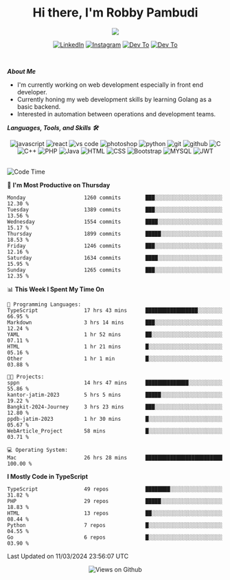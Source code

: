 <div align="center">
   <h1>Hi there, I'm Robby Pambudi </h1>

<img src="https://pronoun.cyou/x/y?subject=He&object=Him&height=20"> 
</div>

<p align='center'>
   <a href="https://www.linkedin.com/in/robbypambudi" target="_blank"><img src="https://img.shields.io/badge/LinkedIn-0077B5?style=for-the-badge&logo=linkedin&logoColor=white" alt="LinkedIn"></a>
   <a href="https://www.instagram.com/robbypambudi" target="_blank"><img src="https://img.shields.io/badge/Instagram-E4405F?style=for-the-badge&logo=instagram&logoColor=white" alt="Instagram"></a>
   <a href="https://dev.to/robbypambudi" target="_blank"><img src="https://img.shields.io/badge/dev.to-0A0A0A?style=for-the-badge&logo=dev.to&logoColor=white" alt="Dev To"></a>
   <a href="https://www.facebook.com/robbyulungpambudi" target="_blank"><img src="https://img.shields.io/badge/Facebook-1877F2?style=for-the-badge&logo=facebook&logoColor=white" alt="Dev To"></a>

</p> <p>
<br>
   
***About Me***
   
- I'm currently working on web development especially in front end developer.
- Currently honing my web development skills by learning Golang as a basic backend.
- Interested in automation between operations and development teams.
 
   
***Languages, Tools, and Skills 🛠***

   <div align="center">
   <img src="https://img.shields.io/badge/JavaScript-F7DF1E?style=for-the-badge&logo=javascript&logoColor=black" alt="javascript" />
      <img src="https://img.shields.io/badge/React-61DAFB?style=for-the-badge&logo=react&logoColor=black" alt="react" />
      <img src="https://img.shields.io/badge/vs%20code-007ACC?style=for-the-badge&logo=visual%20studio%20code&logoColor=white" alt="vs code" />
      <img src="https://img.shields.io/badge/adobe%20photoshop-31A8FF?style=for-the-badge&logo=adobe%20photoshop&logoColor=white" alt="photoshop" />
      <img src="https://img.shields.io/badge/python-3776AB?style=for-the-badge&logo=python&logoColor=white" alt="python" />
      <img src="https://img.shields.io/badge/Git-F05032?style=for-the-badge&logo=git&logoColor=white" alt="git" />
      <img src="https://img.shields.io/badge/GitHub-100000?style=for-the-badge&logo=github&logoColor=white" alt="github" />
      <img src="https://img.shields.io/badge/c-%2300599C.svg?style=for-the-badge&logo=c&logoColor=white" alt="C" />
      <img src="https://img.shields.io/badge/c++-%2300599C.svg?style=for-the-badge&logo=c%2B%2B&logoColor=white" alt="C++" />   
      <img src="https://img.shields.io/badge/PHP-777BB4?style=for-the-badge&logo=php&logoColor=white" alt="PHP" />
      <img src="https://img.shields.io/badge/Java-ED8B00?style=for-the-badge&logo=java&logoColor=white" alt="Java"/>
      <img src="https://img.shields.io/badge/HTML5-E34F26?style=for-the-badge&logo=html5&logoColor=white" alt="HTML" />
      <img src="https://img.shields.io/badge/CSS-239120?&style=for-the-badge&logo=css3&logoColor=white" alt ="CSS" />
      <img src="https://img.shields.io/badge/Bootstrap-563D7C?style=for-the-badge&logo=bootstrap&logoColor=white" alt="Bootstrap" />
      <img src="https://img.shields.io/badge/MySQL-00000F?style=for-the-badge&logo=mysql&logoColor=white" alt="MYSQL" />
      <img src="https://img.shields.io/badge/json%20web%20tokens-323330?style=for-the-badge&logo=json-web-tokens&logoColor=pink" alt="JWT" />
      
   </div><br>
   
<!--START_SECTION:waka-->
![Code Time](http://img.shields.io/badge/Code%20Time-1%2C118%20hrs%2053%20mins-blue)

📅 **I'm Most Productive on Thursday** 

```text
Monday                   1260 commits        ███░░░░░░░░░░░░░░░░░░░░░░   12.30 % 
Tuesday                  1389 commits        ███░░░░░░░░░░░░░░░░░░░░░░   13.56 % 
Wednesday                1554 commits        ████░░░░░░░░░░░░░░░░░░░░░   15.17 % 
Thursday                 1899 commits        █████░░░░░░░░░░░░░░░░░░░░   18.53 % 
Friday                   1246 commits        ███░░░░░░░░░░░░░░░░░░░░░░   12.16 % 
Saturday                 1634 commits        ████░░░░░░░░░░░░░░░░░░░░░   15.95 % 
Sunday                   1265 commits        ███░░░░░░░░░░░░░░░░░░░░░░   12.35 % 
```


📊 **This Week I Spent My Time On** 

```text
💬 Programming Languages: 
TypeScript               17 hrs 43 mins      █████████████████░░░░░░░░   66.95 % 
Markdown                 3 hrs 14 mins       ███░░░░░░░░░░░░░░░░░░░░░░   12.24 % 
YAML                     1 hr 52 mins        ██░░░░░░░░░░░░░░░░░░░░░░░   07.11 % 
HTML                     1 hr 21 mins        █░░░░░░░░░░░░░░░░░░░░░░░░   05.16 % 
Other                    1 hr 1 min          █░░░░░░░░░░░░░░░░░░░░░░░░   03.88 % 

🐱‍💻 Projects: 
sppn                     14 hrs 47 mins      ██████████████░░░░░░░░░░░   55.86 % 
kantor-jatim-2023        5 hrs 5 mins        █████░░░░░░░░░░░░░░░░░░░░   19.22 % 
Bangkit-2024-Journey     3 hrs 23 mins       ███░░░░░░░░░░░░░░░░░░░░░░   12.80 % 
ppdb-jatim-2023          1 hr 30 mins        █░░░░░░░░░░░░░░░░░░░░░░░░   05.67 % 
WebArticle_Project       58 mins             █░░░░░░░░░░░░░░░░░░░░░░░░   03.71 % 

💻 Operating System: 
Mac                      26 hrs 28 mins      █████████████████████████   100.00 % 
```

**I Mostly Code in TypeScript** 

```text
TypeScript               49 repos            ████████░░░░░░░░░░░░░░░░░   31.82 % 
PHP                      29 repos            █████░░░░░░░░░░░░░░░░░░░░   18.83 % 
HTML                     13 repos            ██░░░░░░░░░░░░░░░░░░░░░░░   08.44 % 
Python                   7 repos             █░░░░░░░░░░░░░░░░░░░░░░░░   04.55 % 
Go                       6 repos             █░░░░░░░░░░░░░░░░░░░░░░░░   03.90 % 
```




 Last Updated on 11/03/2024 23:56:07 UTC
<!--END_SECTION:waka-->

<div align="center">
<img src="https://komarev.com/ghpvc/?username=robbypambudi&color=green" alt="Views on Github" />
</div>

